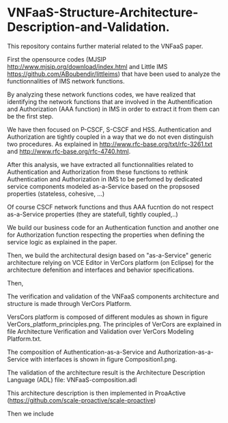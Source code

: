 # VNFaaS-Structure-Architecture-Description-and-Validation.
This repository contains further material related to the VNFaaS paper.

First the opensource codes (MJSIP http://www.mjsip.org/download/index.html and Little IMS https://github.com/ABoubendir/littleims) that have been used to analyze the functionnalities of IMS network functions.

By analyzing these network functions codes, we have realized that identifying the network functions that are involved in the Authentification and Authorization (AAA function) in IMS in order to extract it from them can be the first step.

We have then focused on P-CSCF, S-CSCF and HSS. Authentication and Authorization are tightly coupled in a way that we do not even distinguish two procedures. As explained in http://www.rfc-base.org/txt/rfc-3261.txt and http://www.rfc-base.org/rfc-4740.html. 

After this analysis, we have extracted all functionnalities related to Authentication and Authorization from these functions to rethink Authentication and Authorization in IMS to be perfomed by dedicated service components modeled as-a-Service based on the propsosed properties (stateless, cohesive, ...) 

Of course CSCF network functions and thus AAA fucntion do not respect as-a-Service properties (they are statefull, tightly coupled,..)

We build our business code for an Authentication function and another one for Authorization function respecting the properties when defining the service logic as explained in the paper. 

Then, we build the architectural design based on "as-a-Service" generic architecture relying on VCE Editor in VerCors platform (on Eclipse) for the architecture defenition and interfaces and behavior specifications. 

Then, 

The verification and validation of the VNFaaS components architecture and structure is made through VerCors Platform. 

VersCors platform is composed of different modules as shown in figure VerCors_platform_principles.png. The principles of VerCors are explained in file Architecture Verification and Validation over VerCors Modeling Platform.txt. 

The composition of Authentication-as-a-Service and Authorization-as-a-Service with interfaces is shown in figure Composition1.png. 

The validation of the architecture result is the Architecture Description Language (ADL) file: VNFaaS-composition.adl 

This architecture description is then implemented in ProaActive (https://github.com/scale-proactive/scale-proactive) 

Then we include 
